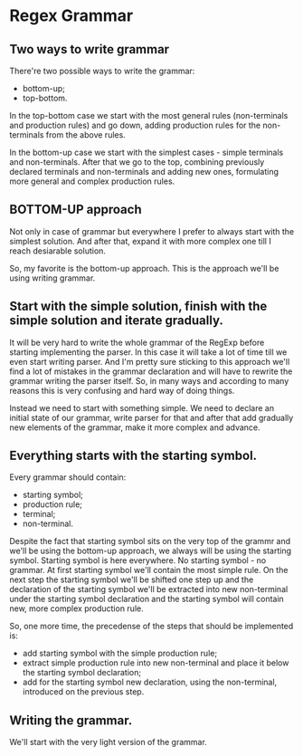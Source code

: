 # Regex Grammar

## Two ways to write grammar

There're two possible ways to write the grammar:
  - bottom-up;
  - top-bottom.


In the top-bottom case we start with the most general rules (non-terminals and production rules) and go down, adding production rules for the non-terminals from the above rules.

In the bottom-up case we start with the simplest cases - simple terminals and non-terminals. After that we go to the top, combining previously declared terminals and non-terminals and adding new ones, formulating more general and complex production rules.

## BOTTOM-UP approach

Not only in case of grammar but everywhere I prefer to always start with the simplest solution. And after that, expand it with more complex one till I reach desiarable solution.

So, my favorite is the bottom-up approach. This is the approach we'll be using writing grammar.

## Start with the simple solution, finish with the simple solution and iterate gradually.

It will be very hard to write the whole grammar of the RegExp before starting implementing the parser. In this case it will take a lot of time till we even start writing parser. And I'm pretty sure sticking to this approach we'll find a lot of mistakes in the grammar declaration and will have to rewrite the grammar writing the parser itself. So, in many ways and according to many reasons this is very confusing and hard way of doing things.

Instead we need to start with something simple. We need to declare an initial state of our grammar, write parser for that and after that add gradually new elements of the grammar, make it more complex and advance.

## Everything starts with the starting symbol.

Every grammar should contain:
- starting symbol;
- production rule;
- terminal;
- non-terminal.

Despite the fact that starting symbol sits on the very top of the grammr and we'll be using the bottom-up approach, we always will be using the starting symbol. Starting symbol is here everywhere. No starting symbol - no grammar. At first starting symbol we'll contain the most simple rule. On the next step the starting symbol we'll be shifted one step up and the declaration of the starting symbol we'll be extracted into new non-terminal under the starting symbol declaration and the starting symbol will contain new, more complex production rule.

So, one more time, the precedense of the steps that should be implemented is:
- add starting symbol with the simple production rule;
- extract simple production rule into new non-terminal and place it below the starting symbol declaration;
- add for the starting symbol new declaration, using the non-terminal, introduced on the previous step.

## Writing the grammar.

We'll start with the very light version of the grammar.


